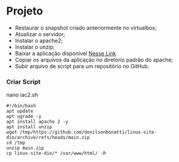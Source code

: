 # Projeto
- Restaurar o snapshot criado anteriormente no virtualbox;
- Atualizar o servidor;
- Instalar o apache2;
- Instalar o unzip;
- Baixar a aplicação disponível [Nesse Link](https://github.com/denilsonbonatti/linux-site-dio/archive/refs/heads/main.zip)
- Copiar os arquivos da aplicação no diretório padrão do apache;
- Subir arquivo de script para um repositório no GitHub.
### Criar Script
nano iac2.sh
```
#!/bin/bash
apt update
apt ugrade -y
apt install apache 2 -y
apt install unzip
wget /tmp/https://github.com/denilsonbonatti/linux-site-dio/archive/refs/heads/main.zip
cd /tmp
unzip main.zip
cp linux-site-dio/* /var/www/html/ -R
```
